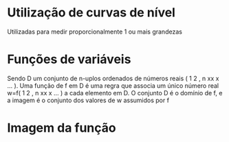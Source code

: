 # Utilização de curvas de nível

Utilizadas para medir proporcionalmente 1 ou mais grandezas

# Funções de variáveis

Sendo D um conjunto de n-uplos ordenados de números reais ( 1 2 , n xx x … ). Uma função de f
em D é uma regra que associa um único número real w=f( 1 2 , n xx x … ) a cada elemento em D. O
conjunto D é o domínio de f, e a imagem é o conjunto dos valores de w assumidos por f

# Imagem da função
